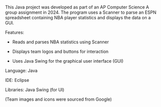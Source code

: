 This Java project was developed as part of an AP Computer Science A group assignment in 2024. The program uses a Scanner to parse an ESPN spreadsheet containing NBA player statistics and displays the data on a GUI. 

Features:

- Reads and parses NBA statistics using Scanner

- Displays team logos and buttons for interaction

- Uses Java Swing for the graphical user interface (GUI)

Language: Java

IDE: Eclipse

Libraries: Java Swing (for UI)

(Team images and icons were sourced from Google)

